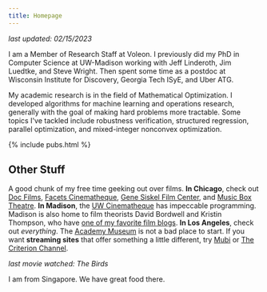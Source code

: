 ```yaml
---
title: Homepage
---
```

_last updated: 02/15/2023_

I am a Member of Research Staff at Voleon.
I previously did my PhD in Computer Science at UW-Madison working with Jeff Linderoth, Jim Luedtke, and Steve Wright.
Then spent some time as a postdoc at Wisconsin Institute for Discovery, Georgia Tech ISyE, and Uber ATG.

My academic research is in the field of Mathematical Optimization.
I developed algorithms for machine learning and operations research, generally with the goal of making hard problems more tractable.
Some topics I've tackled include robustness verification, structured regression, parallel optimization, and mixed-integer nonconvex optimization.

{% include pubs.html %}

## Other Stuff

A good chunk of my free time geeking out over films.
**In Chicago**, check out [Doc Films](http://docfilms.uchicago.edu/), [Facets
Cinematheque](http://www.facets.org/cinematheque/), [Gene Siskel Film Center](https://www.siskelfilmcenter.org/), and [Music Box Theatre](https://www.musicboxtheatre.com/).
**In Madison**, the [UW Cinematheque](http://cinema.wisc.edu) has impeccable programming. Madison is also home to film theorists David Bordwell and Kristin Thompson, who have [one of my favorite film blogs](http://www.davidbordwell.net/blog/).
**In Los Angeles**, check out _everything_. The [Academy Museum](https://www.academymuseum.org/) is not a bad place to start.
If you want **streaming sites** that offer something a little different, try [Mubi](https://mubi.com/) or [The Criterion Channel](https://www.criterionchannel.com/).

_last movie watched: The Birds_

I am from Singapore. We have great food there.
